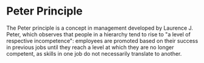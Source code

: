 
# Peter Principle

The Peter principle is a concept in management developed by Laurence J. Peter, which observes that people in a hierarchy tend to rise to "a level of respective incompetence": employees are promoted based on their success in previous jobs until they reach a level at which they are no longer competent, as skills in one job do not necessarily translate to another.